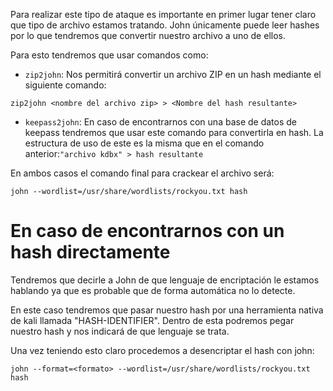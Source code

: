 Para realizar este tipo de ataque es importante en primer lugar tener claro que tipo de archivo estamos tratando. John únicamente puede leer hashes por lo que tendremos que convertir nuestro archivo a uno de ellos.

Para esto tendremos que usar comandos como:
- ``zip2john``: Nos permitirá convertir un archivo ZIP en un hash mediante el siguiente comando:
````
zip2john <nombre del archivo zip> > <Nombre del hash resultante>
`````

- ``keepass2john``: En caso de encontrarnos con una base de datos de keepass tendremos que usar este comando para convertirla en hash. La estructura de uso de este es la misma que en el comando anterior:``"archivo kdbx" > hash resultante``

En ambos casos el comando final para crackear el archivo será:

````
john --wordlist=/usr/share/wordlists/rockyou.txt hash
`````

# En caso de encontrarnos con un hash directamente
Tendremos que decirle a John de que lenguaje de encriptación le estamos hablando ya que es probable que de forma automática no lo detecte.

En este caso tendremos que pasar nuestro hash por una herramienta nativa de kali llamada "HASH-IDENTIFIER". Dentro de esta podremos pegar nuestro hash y nos indicará de que lenguaje se trata.

Una vez teniendo esto claro procedemos a desencriptar el hash con john:

````
john --format=<formato> --wordlist=/usr/share/wordlists/rockyou.txt hash
`````




